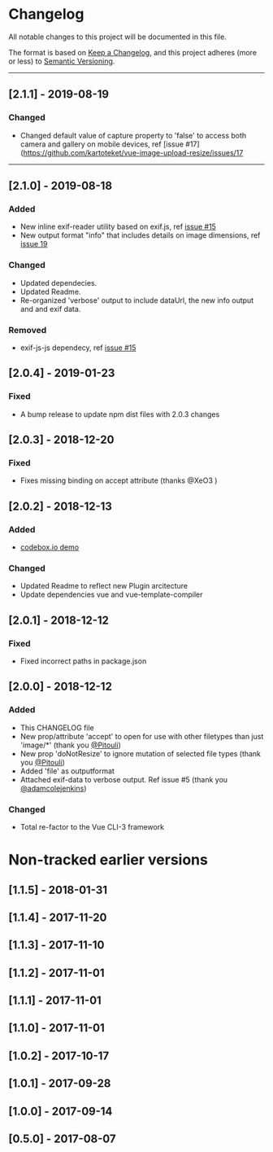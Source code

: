 # Changelog
All notable changes to this project will be documented in this file.

The format is based on [Keep a Changelog](https://keepachangelog.com/en/1.0.0/),
and this project adheres (more or less) to [Semantic Versioning](https://semver.org/spec/v2.0.0.html).

___
## [2.1.1]  - 2019-08-19
### Changed
- Changed default value of capture property to 'false' to access both camera and gallery on mobile devices, ref  [issue #17](https://github.com/kartoteket/vue-image-upload-resize/issues/17

___
## [2.1.0]  - 2019-08-18
### Added
- New inline exif-reader utility based on exif.js, ref [issue #15](https://github.com/kartoteket/vue-image-upload-resize/issues/15) 
- New output format "info" that includes details on image dimensions, ref [issue 19](https://github.com/kartoteket/vue-image-upload-resize/issues/19)

### Changed
- Updated dependecies.
- Updated Readme.
- Re-organized 'verbose' output to include dataUrl, the new info output and and exif data.

### Removed
- exif-js-js dependecy, ref [issue #15](https://github.com/kartoteket/vue-image-upload-resize/issues/15)

## [2.0.4] - 2019-01-23
### Fixed
-  A bump release to update npm dist files with 2.0.3 changes

## [2.0.3] - 2018-12-20
### Fixed
- Fixes missing binding on accept attribute (thanks @XeO3 )

## [2.0.2] - 2018-12-13
###  Added
- [codebox.io demo](https://codesandbox.io/s/mqnow97omj?module=%2Fsrc%2Fcomponents%2FHelloWorld.vue)
### Changed
- Updated Readme to reflect new Plugin arcitecture
- Update dependencies vue and vue-template-compiler

## [2.0.1] - 2018-12-12
### Fixed
- Fixed incorrect paths in package.json

## [2.0.0] - 2018-12-12

### Added
- This CHANGELOG file
- New prop/attribute 'accept' to open for use with other filetypes than just 'image/*' (thank you [@Pitouli](https://github.com/Pitouli))
- New prop 'doNotResize' to ignore mutation of selected file types (thank you [@Pitouli](https://github.com/Pitouli))
- Added 'file' as outputformat
- Attached exif-data to verbose output. Ref issue #5 (thank you [@adamcolejenkins](https://github.com/adamcolejenkins))

### Changed
- Total re-factor to the Vue CLI-3 framework


# Non-tracked earlier versions
## [1.1.5] - 2018-01-31
## [1.1.4] - 2017-11-20
## [1.1.3] - 2017-11-10
## [1.1.2] - 2017-11-01
## [1.1.1] - 2017-11-01
## [1.1.0] - 2017-11-01
## [1.0.2] - 2017-10-17
## [1.0.1] - 2017-09-28
## [1.0.0] - 2017-09-14
## [0.5.0] - 2017-08-07